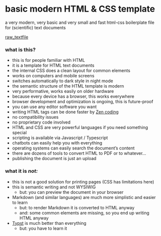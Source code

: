 # basic modern HTML & CSS template
a very modern, very basic and very small and fast html-css boilerplate file for (scientific) text documents

[raw_textfile](https://raw.githubusercontent.com/haalven/basic-html-css-de/refs/heads/main/html_template.html)

### what is this?

- this is for people familiar with HTML
- it is a template for HTML text documents
- the internal CSS does a clean layout for common elements
- works on computers and mobile screens
- switches automatically to dark style in night mode
- the semantic structure of the HTML template is modern
- very performative, works easily on older hardware
- because every device has a browser, this works everywhere
- browser development and optimization is ongoing, this is future-proof
- you can use any editor software you want
- writing HTML tags can be done faster by [Zen coding](https://emmet.io/)
- no compatibility issues
- no proprietary code involved
- HTML and CSS are very powerful languages if you need something special
- scripting is available via Javascript / Typescript
- chatbots can easily help you with everything
- operating systems can easily search the document’s content
- there are dozens of tools to convert HTML to PDF or to whatever…
- publishing the document is just an upload

### what it is _not:_

- this is not a good solution for printing pages (CSS has limitations here)
- this is semantic writing and not WYSIWIG
  - but: you can preview the document in your browser
- Markdown (and similar languages) are much more simplistic and easier to learn
  - but: to render Markdown it is converted to HTML anyway
  - and: some common elements are missing, so you end up writing HTML anyway
- [Typst](https://typst.app/) is much better than everything
  - but: you have to learn it
